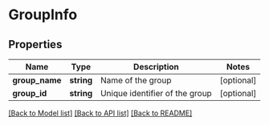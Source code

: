 # GroupInfo

## Properties
Name | Type | Description | Notes
------------ | ------------- | ------------- | -------------
**group_name** | **string** | Name of the group | [optional] 
**group_id** | **string** | Unique identifier of the group | [optional] 

[[Back to Model list]](../README.md#documentation-for-models) [[Back to API list]](../README.md#documentation-for-api-endpoints) [[Back to README]](../README.md)


